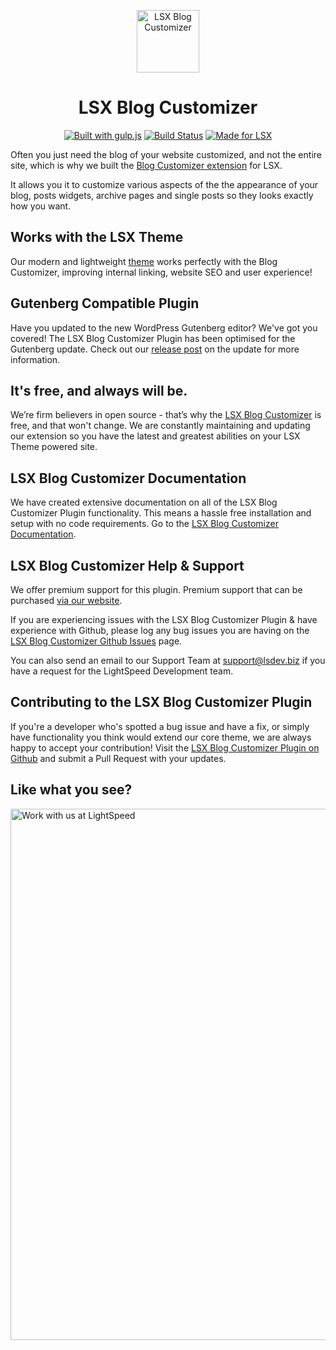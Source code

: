 <p align="center"><a target="_blank" href="https://lsx.lsdev.biz/"><img width="100px;" src="https://lsx.lsdev.biz/wp-content/uploads/2019/03/Blog-Customizer.svg" alt="LSX Blog Customizer"></a>
</p>
<h1 align="center">LSX Blog Customizer</h1>

<p align="center">
    <a href="http://gulpjs.com/"><img src="https://img.shields.io/badge/built%20with-gulp.js-green.svg" alt="Built with gulp.js"></a> 
    <a href="https://travis-ci.org/lightspeeddevelopment/lsx-blog-customizer"><img src="https://travis-ci.org/lightspeeddevelopment/lsx-blog-customizer.svg?branch=master" alt="Build Status"></a>
    <a href="https://lsx.lsdev.biz/"><img src="https://lsx.lsdev.biz/wp-content/uploads/2019/06/Designed-for-LSX-Theme-blue.png" alt="Made for LSX"></a>
</p>

Often you just need the blog of your website customized, and not the entire site, which is why we built the [Blog Customizer extension](https://lsx.lsdev.biz/extensions/blog-customizer/) for LSX. 

It allows you it to customize various aspects of the the appearance of your blog, posts widgets, archive pages and single posts so they looks exactly how you want.

## Works with the LSX Theme
Our modern and lightweight [theme](https://lsx.lsdev.biz/) works perfectly with the Blog Customizer, improving internal linking, website SEO and user experience! 

## Gutenberg Compatible Plugin
Have you updated to the new WordPress Gutenberg editor? We've got you covered! The LSX Blog Customizer Plugin has been optimised for the Gutenberg update. Check out our [release post](https://lsx.lsdev.biz/lsx-blocks-available-on-wordpress-org/) on the update for more information.

## It's free, and always will be.
We’re firm believers in open source - that’s why the [LSX Blog Customizer](https://lsx.lsdev.biz/extensions/lsx-blog-customizer/) is free, and that won't change. We are constantly maintaining and updating our extension so you have the latest and greatest abilities on your LSX Theme powered site. 

## LSX Blog Customizer Documentation

We have created extensive documentation on all of the LSX Blog Customizer Plugin functionality. This means a hassle free installation and setup with no code requirements. Go to the [LSX Blog Customizer Documentation](https://lsx.lsdev.biz/documentation/lsx-blog-customizer/).

## LSX Blog Customizer Help & Support

We offer premium support for this plugin. Premium support that can be purchased [via our website](https://www.lsdev.biz/services/support/).

If you are experiencing issues with the LSX Blog Customizer Plugin & have experience with Github, please log any bug issues you are having on the [LSX Blog Customizer Github Issues](https://github.com/lightspeeddevelopment/lsx-blog-customizer/issues/) page.

You can also send an email to our Support Team at [support@lsdev.biz](support@lsdev.biz) if you have a request for the LightSpeed Development team.

## Contributing to the LSX Blog Customizer Plugin

If you're a developer who's spotted a bug issue and have a fix, or simply have functionality you think would extend our core theme, we are always happy to accept your contribution! Visit the [LSX Blog Customizer Plugin on Github](https://github.com/lightspeeddevelopment/lsx-blog-customizer/) and submit a Pull Request with your updates.

## Like what you see?
<a href="https://www.lsdev.biz/contact/"><img src="https://www.lsdev.biz/wp-content/uploads/2020/02/work-with-lightspeed.png" width="850" alt="Work with us at LightSpeed"></a>
